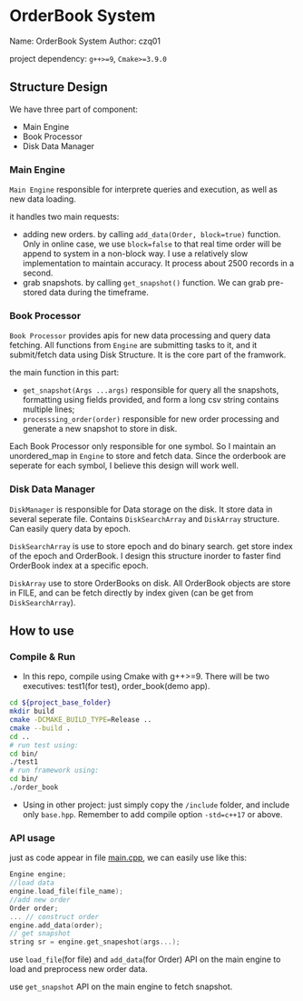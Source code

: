 # OrderBook System

Name: OrderBook System
Author: czq01

project dependency: `g++>=9`, `Cmake>=3.9.0`

## Structure Design

We have three part of component:
- Main Engine
- Book Processor
- Disk Data Manager

### Main Engine

`Main Engine` responsible for interprete queries and execution, as well as new data loading.

it handles two main requests:
- adding new orders.  by calling `add_data(Order, block=true)` function. Only in online case, we use `block=false` to that real time order will be append to system in a non-block way. I use a relatively slow implementation to maintain accuracy. It process about 2500 records in a second.
- grab snapshots.  by calling `get_snapshot()` function. We can grab pre-stored data during the timeframe.

### Book Processor

`Book Processor` provides apis for new data processing and query data fetching. All functions from `Engine` are submitting tasks to it, and it submit/fetch data using Disk Structure. It is the core part of the framwork.

the main function in this part:
- `get_snapshot(Args ...args)` responsible for query all the snapshots, formatting using fields provided, and form a long csv string contains multiple lines;
- `processsing_order(order)` responsible for new order processing and generate a new snapshot to store in disk.

Each Book Processor only responsible for one symbol. So I maintain an unordered_map in `Engine` to store and fetch data. Since the orderbook are seperate for each symbol, I believe this design will work well.

### Disk Data Manager

`DiskManager` is responsible for Data storage on the disk. It store data in several seperate file. Contains `DiskSearchArray` and `DiskArray` structure. Can easily query data by epoch.

`DiskSearchArray` is use to store epoch and do binary search. get store index of the epoch and OrderBook. I design this structure inorder to faster find OrderBook index at a specific epoch.

`DiskArray` use to store OrderBooks on disk. All OrderBook objects are store in FILE, and can be fetch directly by index given (can be get from `DiskSearchArray`).

## How to use

### Compile & Run

- In this repo, compile using Cmake with g++>=9. There will be two executives: test1(for test), order_book(demo app).

```bash
cd ${project_base_folder}
mkdir build
cmake -DCMAKE_BUILD_TYPE=Release ..
cmake --build .
cd ..
# run test using:
cd bin/
./test1
# run framework using:
cd bin/
./order_book
```

- Using in other project: just simply copy the `/include` folder, and include only `base.hpp`. Remember to add compile option `-std=c++17` or above.


### API usage

just as code appear in file [main.cpp](main.cpp), we can easily use like this:

```cpp
Engine engine;
//load data
engine.load_file(file_name);
//add new order
Order order;
... // construct order
engine.add_data(order);
// get snapshot
string sr = engine.get_snapeshot(args...);
```

use `load_file`(for file) and `add_data`(for Order) API on the main engine to load and preprocess new order data.

use `get_snapshot` API on the main engine to fetch snapshot.


